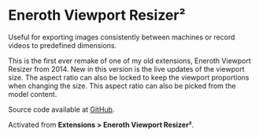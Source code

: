 # Eneroth Viewport Resizer²

Useful for exporting images consistently between machines or record videos to predefined dimensions.

This is the first ever remake of one of my old extensions, Eneroth Viewport Resizer from 2014.
New in this version is the live updates of the viewport size.
The aspect ratio can also be locked to keep the viewport proportions when changing the size.
This aspect ratio can also be picked from the model content.

Source code available at [GitHub](https://github.com/Eneroth3/Viewport-Resizer-2).

Activated from **Extensions > Eneroth Viewport Resizer²**.
